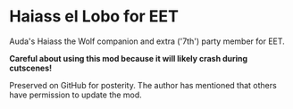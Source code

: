 # Haiass el Lobo for EET
Auda's Haiass the Wolf companion and extra ('7th') party member for EET.

**Careful about using this mod because it will likely crash during cutscenes!**

Preserved on GitHub for posterity.  The author has mentioned that others have permission to update the mod.

